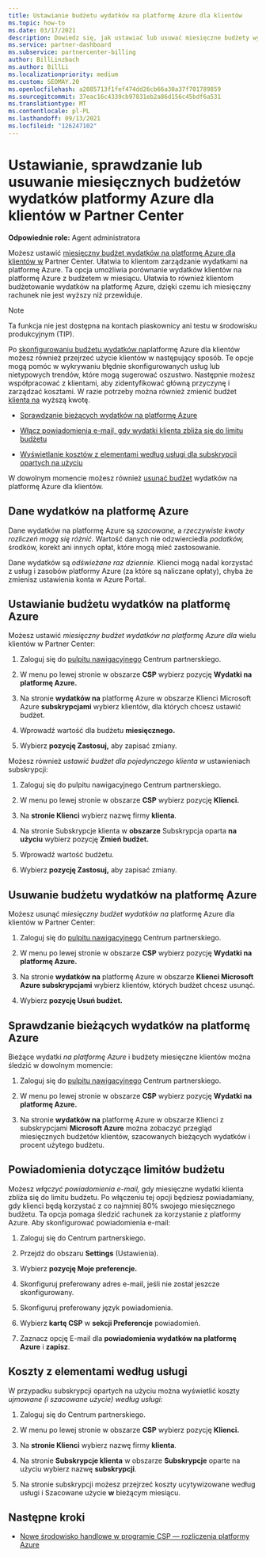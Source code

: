 ```yaml
---
title: Ustawianie budżetu wydatków na platformę Azure dla klientów
ms.topic: how-to
ms.date: 03/17/2021
description: Dowiedz się, jak ustawiać lub usuwać miesięczne budżety wydatków na platformę Azure dla klientów, a także jak wyświetlać dane wydatków na platformie Azure i ustawiać powiadomienia dotyczące budżetu.
ms.service: partner-dashboard
ms.subservice: partnercenter-billing
author: BillLinzbach
ms.author: BillLi
ms.localizationpriority: medium
ms.custom: SEOMAY.20
ms.openlocfilehash: a2085713f1fef474dd26cb66a30a37f701789859
ms.sourcegitcommit: 37eac16c4339cb97831eb2a86d156c45bdf6a531
ms.translationtype: MT
ms.contentlocale: pl-PL
ms.lasthandoff: 09/13/2021
ms.locfileid: "126247102"
---
```

# <a name="set-check-or-remove-monthly-azure-spending-budgets-for-customers-in-partner-center"></a>Ustawianie, sprawdzanie lub usuwanie miesięcznych budżetów wydatków platformy Azure dla klientów w Partner Center

**Odpowiednie role:** Agent administratora

Możesz ustawić [miesięczny budżet wydatków na platformę Azure dla klientów w](#set-azure-spending-budget) Partner Center. Ułatwia to klientom zarządzanie wydatkami na platformę Azure. Ta opcja umożliwia porównanie wydatków klientów na platformę Azure z budżetem w miesiącu. Ułatwia to również klientom budżetowanie wydatków na platformę Azure, dzięki czemu ich miesięczny rachunek nie jest wyższy niż przewiduje.

> [!NOTE]  
> Ta funkcja nie jest dostępna na kontach piaskownicy ani testu w środowisku produkcyjnym (TIP).

Po [skonfigurowaniu budżetu wydatków na](#set-azure-spending-budget)platformę Azure dla klientów możesz również przejrzeć użycie klientów w następujący sposób. Te opcje mogą pomóc w wykrywaniu błędnie skonfigurowanych usług lub nietypowych trendów, które mogą sugerować oszustwo. Następnie możesz współpracować z klientami, aby zidentyfikować główną przyczynę i zarządzać kosztami. W razie potrzeby można również zmienić budżet [klienta na](#set-azure-spending-budget) wyższą kwotę.

- [Sprawdzanie bieżących wydatków na platformę Azure](#check-current-azure-spending)

- [Włącz powiadomienia e-mail, gdy wydatki klienta zbliża się do limitu budżetu](#notifications-for-budget-limits)

- [Wyświetlanie kosztów z elementami według usługi dla subskrypcji opartych na użyciu](#itemized-costs-by-service)

W dowolnym momencie możesz również [usunąć budżet](#remove-azure-spending-budget) wydatków na platformę Azure dla klientów.

## <a name="azure-spending-data"></a>Dane wydatków na platformę Azure

Dane wydatków na platformę Azure są *szacowane,* a *rzeczywiste kwoty rozliczeń mogą się różnić.* Wartość danych nie odzwierciedla *podatków,* środków, korekt ani innych opłat, które mogą mieć zastosowanie.

Dane wydatków są *odświeżane raz dziennie.* Klienci mogą nadal korzystać z usług i zasobów platformy Azure (za które są naliczane opłaty), chyba że zmienisz ustawienia konta w Azure Portal.

## <a name="set-azure-spending-budget"></a>Ustawianie budżetu wydatków na platformę Azure

Możesz ustawić *miesięczny budżet wydatków na platformę Azure dla* wielu klientów w Partner Center:

1. Zaloguj się do [pulpitu nawigacyjnego](https://partner.microsoft.com/dashboard/) Centrum partnerskiego.

2. W menu po lewej stronie w obszarze **CSP** wybierz pozycję **Wydatki na platformę Azure.**

3. Na stronie **wydatków na** platformę Azure w obszarze Klienci Microsoft Azure **subskrypcjami** wybierz klientów, dla których chcesz ustawić budżet.

4. Wprowadź wartość dla budżetu **miesięcznego.**

5. Wybierz **pozycję Zastosuj,** aby zapisać zmiany.

Możesz również *ustawić budżet dla pojedynczego klienta w* ustawieniach subskrypcji:

1. Zaloguj się do pulpitu nawigacyjnego Centrum partnerskiego.

2. W menu po lewej stronie w obszarze **CSP** wybierz pozycję **Klienci.**

3. Na **stronie Klienci** wybierz nazwę firmy **klienta**.

4. Na stronie Subskrypcje klienta w **obszarze** Subskrypcja oparta **na użyciu** wybierz pozycję **Zmień budżet.**

5. Wprowadź wartość budżetu.

6. Wybierz **pozycję Zastosuj,** aby zapisać zmiany.

## <a name="remove-azure-spending-budget"></a>Usuwanie budżetu wydatków na platformę Azure

Możesz usunąć *miesięczny budżet wydatków na* platformę Azure dla klientów w Partner Center:

1. Zaloguj się do [pulpitu nawigacyjnego](https://partner.microsoft.com/dashboard/) Centrum partnerskiego.

2. W menu po lewej stronie w obszarze **CSP** wybierz pozycję **Wydatki na platformę Azure.**

3. Na stronie **wydatków na** platformę Azure w obszarze **Klienci Microsoft Azure subskrypcjami** wybierz klientów, których budżet chcesz usunąć.

4. Wybierz **pozycję Usuń budżet.**

## <a name="check-current-azure-spending"></a>Sprawdzanie bieżących wydatków na platformę Azure

Bieżące wydatki *na platformę Azure* i budżety miesięczne klientów można śledzić w dowolnym momencie:

1. Zaloguj się do [pulpitu nawigacyjnego](https://partner.microsoft.com/dashboard/) Centrum partnerskiego.

2. W menu po lewej stronie w obszarze **CSP** wybierz pozycję **Wydatki na platformę Azure.**

3. Na stronie **wydatków na** platformę Azure w obszarze Klienci z subskrypcjami **Microsoft Azure** można zobaczyć przegląd miesięcznych budżetów klientów, szacowanych bieżących wydatków i procent użytego budżetu.

## <a name="notifications-for-budget-limits"></a>Powiadomienia dotyczące limitów budżetu

Możesz *włączyć powiadomienia e-mail,* gdy miesięczne wydatki klienta zbliża się do limitu budżetu. Po włączeniu tej opcji będziesz powiadamiany, gdy klienci będą korzystać z co najmniej 80% swojego miesięcznego budżetu. Ta opcja pomaga śledzić rachunek za korzystanie z platformy Azure. Aby skonfigurować powiadomienia e-mail:

1. Zaloguj się do Centrum partnerskiego.

2. Przejdź do obszaru **Settings** (Ustawienia).

3. Wybierz **pozycję Moje preferencje.**

4. Skonfiguruj preferowany adres e-mail, jeśli nie został jeszcze skonfigurowany.

5. Skonfiguruj preferowany język powiadomienia.

6. Wybierz **kartę CSP** w **sekcji Preferencje** powiadomień.

7. Zaznacz opcję E-mail dla **powiadomienia wydatków na platformę Azure** i **zapisz**.


## <a name="itemized-costs-by-service"></a>Koszty z elementami według usługi

W przypadku subskrypcji opartych na użyciu można wyświetlić koszty *ujmowane (i szacowane użycie) według usługi:*

1. Zaloguj się do Centrum partnerskiego.

2. W menu po lewej stronie w obszarze **CSP** wybierz pozycję **Klienci.**

3. Na **stronie Klienci** wybierz nazwę firmy **klienta**.

4. Na stronie **Subskrypcje klienta** w obszarze **Subskrypcje** oparte na użyciu wybierz nazwę **subskrypcji**.

5. Na stronie subskrypcji możesz przejrzeć  koszty ucytywizowane według usługi i Szacowane użycie **w** bieżącym miesiącu.


## <a name="next-steps"></a>Następne kroki

- [Nowe środowisko handlowe w programie CSP — rozliczenia platformy Azure](azure-plan-billing.md)

